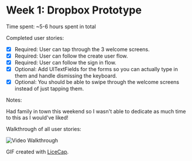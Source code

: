 # Week 1: Dropbox Prototype

Time spent: ~5-6 hours spent in total

Completed user stories:

* [x] Required: User can tap through the 3 welcome screens.
* [x] Required: User can follow the create user flow.
* [x] Required: User can follow the sign in flow.
* [x] Optional: Add UITextFields for the forms so you can actually type in them and handle dismissing the keyboard.
* [x] Optional: You should be able to swipe through the welcome screens instead of just tapping them.

Notes:

Had family in town this weekend so I wasn't able to dedicate as much time to this as I would've liked!

Walkthrough of all user stories:

![Video Walkthrough](dropboxdemo.gif)

GIF created with [LiceCap](http://www.cockos.com/licecap/).